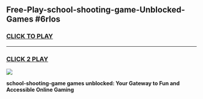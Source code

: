 
## Free-Play-school-shooting-game-Unblocked-Games #6rlos
<h3>
<a href="https://news.freeplayer.one?title=school-shooting-game&ref=8M">CLICK TO PLAY</a></h3>
<hr>

<h3>
<a href="https://news.freeplayer.one?title=school-shooting-game&ref=8M">CLICK 2 PLAY</a>
  
</h3>

<a href="https://news.freeplayer.one?title=school-shooting-game&ref=8M"><img src="https://clearcache.store/games.png"></a>


**school-shooting-game games unblocked: Your Gateway to Fun and Accessible Online Gaming**
